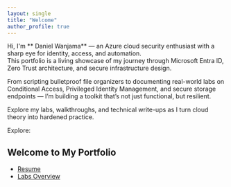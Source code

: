 ```yaml
---
layout: single  
title: "Welcome"  
author_profile: true  
---
```


Hi, I'm ** Daniel Wanjama** — an Azure cloud security enthusiast with a sharp eye for identity, access, and automation.  
This portfolio is a living showcase of my journey through Microsoft Entra ID, Zero Trust architecture, and secure infrastructure design.

From scripting bulletproof file organizers to documenting real-world labs on Conditional Access, Privileged Identity Management, and secure storage endpoints — I’m building a toolkit that’s not just functional, but resilient.

Explore my labs, walkthroughs, and technical write-ups as I turn cloud theory into hardened practice.


Explore:
## Welcome to My Portfolio
- [Resume](./resume/)
- [Labs Overview](./labs/)




